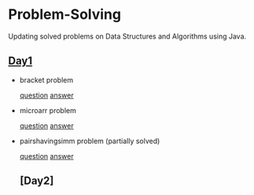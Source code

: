 # Problem-Solving
Updating solved problems on Data Structures and Algorithms using Java. 

## [Day1](https://github.com/pranikz/Problem-Solving/tree/master/Day%201)

- bracket problem

  [question](https://www.hackerearth.com/practice/data-structures/arrays/1-d/practice-problems/algorithm/bracket-sequence-1-40eab940/)
  [answer](https://github.com/pranikz/Problem-Solving/blob/master/Day%201/bracket.java)
  
- microarr problem

  [question](https://www.hackerearth.com/practice/data-structures/arrays/1-d/practice-problems/algorithm/micro-and-array-update/)
  [answer](https://github.com/pranikz/Problem-Solving/blob/master/Day%201/microarr.java)
  
- pairshavingsimm problem (partially solved)

  [question](https://www.hackerearth.com/practice/data-structures/arrays/1-d/practice-problems/algorithm/pairs-having-similar-element-eed098aa/)
  [answer](https://github.com/pranikz/Problem-Solving/blob/master/Day%201/pairshavingsimm.java)
  
  ## [Day2]
